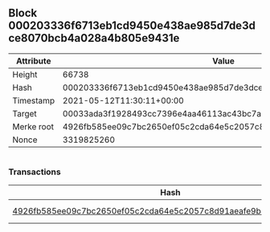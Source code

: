 ## Block 000203336f6713eb1cd9450e438ae985d7de3dce8070bcb4a028a4b805e9431e

Attribute | Value
--- | ---
Height | 66738
Hash | 000203336f6713eb1cd9450e438ae985d7de3dce8070bcb4a028a4b805e9431e
Timestamp | 2021-05-12T11:30:11+00:00
Target | 00033ada3f1928493cc7396e4aa46113ac43bc7ac52aab5d08e3934913716f64
Merke root | 4926fb585ee09c7bc2650ef05c2cda64e5c2057c8d91aeafe9b4907908e83795
Nonce | 3319825260

```

```

### Transactions

Hash | Amount
--- | ---
[4926fb585ee09c7bc2650ef05c2cda64e5c2057c8d91aeafe9b4907908e83795](4926fb585ee09c7bc2650ef05c2cda64e5c2057c8d91aeafe9b4907908e83795.md) | 10.00000000 SKEPTI 
